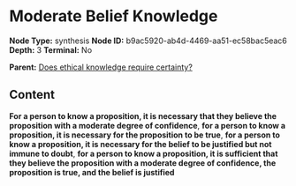 # Moderate Belief Knowledge

**Node Type:** synthesis
**Node ID:** b9ac5920-ab4d-4469-aa51-ec58bac5eac6
**Depth:** 3
**Terminal:** No

**Parent:** [Does ethical knowledge require certainty?](does-ethical-knowledge-require-certainty.md)

## Content

**For a person to know a proposition, it is necessary that they believe the proposition with a moderate degree of confidence**, **for a person to know a proposition, it is necessary for the proposition to be true**, **for a person to know a proposition, it is necessary for the belief to be justified but not immune to doubt**, **for a person to know a proposition, it is sufficient that they believe the proposition with a moderate degree of confidence, the proposition is true, and the belief is justified**
